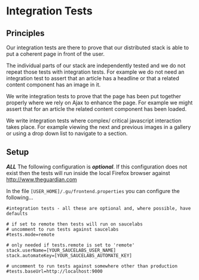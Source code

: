 Integration Tests
=================

Principles
----------

Our integration tests are there to prove that our distributed stack is able to put a coherent page in front of the user.

The individual parts of our stack are independently tested and we do not repeat those tests with integration tests. For 
 example we do not need an integration test to assert that an article has a headline or that a related content component
 has an image in it.
  
We write integration tests to prove that the page has been put together properly where we rely on Ajax to enhance the 
 page. For example we might assert that for an article the related content component has been loaded.
 
We write integration tests where complex/ critical javascript interaction takes place. For example viewing the next and
 previous images in a gallery or using a drop down list to navigate to a section.
 
Setup
-----

***ALL*** The following configuration is ***optional***. If this configuration does not exist then the tests will run 
 inside the local Firefox browser against http://www.theguardian.com
 
In the file `[USER_HOME]/.gu/frontend.properties` you can configure the following...

    #integration tests - all these are optional and, where possible, have defaults
    
    # if set to remote then tests will run on saucelabs
    # uncomment to run tests against saucelabs
    #tests.mode=remote
        
    # only needed if tests.remote is set to 'remote'
    stack.userName=[YOUR_SAUCELABS_USER_NAME]
    stack.automateKey=[YOUR_SAUCELABS_AUTOMATE_KEY]
    
    # uncomment to run tests against somewhere other than production
    #tests.baseUrl=http://localhost:9000
